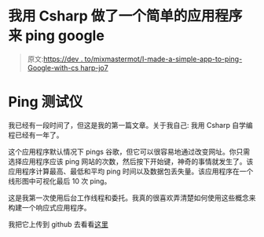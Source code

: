 # 我用 Csharp 做了一个简单的应用程序来 ping google

> 原文:[https://dev . to/mixmastermot/I-made-a-simple-app-to-ping-Google-with-cs harp-jo7](https://dev.to/mixmastermot/i-made-a-simple-app-to-ping-google-with-csharp-jo7)

# Ping 测试仪

我已经有一段时间了，但这是我的第一篇文章。关于我自己:
我用 Csharp 自学编程已经有一年了。

这个应用程序默认情况下 pings 谷歌，但它可以很容易地通过改变网址。你只需选择应用程序应该 ping 网站的次数，然后按下开始键，神奇的事情就发生了。该应用程序计算最高、最低和平均 ping 时间以及数据包丢失量。该应用程序在一个线形图中可视化最后 10 次 ping。

这是我第一次使用后台工作线程和委托。我真的很喜欢弄清楚如何使用这些概念来构建一个响应式应用程序。

我把它上传到 github 去看看[这里](https://github.com/MixMasterMot/PingTest)